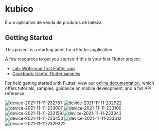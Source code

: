 # kubico

É um aplicativo de venda de produtos de beleza

## Getting Started

This project is a starting point for a Flutter application.

A few resources to get you started if this is your first Flutter project:

- [Lab: Write your first Flutter app](https://flutter.dev/docs/get-started/codelab)
- [Cookbook: Useful Flutter samples](https://flutter.dev/docs/cookbook)

For help getting started with Flutter, view our
[online documentation](https://flutter.dev/docs), which offers tutorials,
samples, guidance on mobile development, and a full API reference.

![device-2021-11-11-232757](https://user-images.githubusercontent.com/29301302/179990127-2896d4ec-2883-4558-9cb5-7b9f3617a22c.png)
![device-2021-11-11-232922](https://user-images.githubusercontent.com/29301302/179990137-0f814e2c-deb1-4154-9d6d-c138add11ada.png)
![device-2021-11-11-233007](https://user-images.githubusercontent.com/29301302/179990157-31b59d50-c464-4479-932c-7590d866a282.png)
![device-2021-11-11-233100](https://user-images.githubusercontent.com/29301302/179990167-3975727d-beb6-4d0e-b635-e1852b2d4d35.png)
![device-2021-11-11-233159](https://user-images.githubusercontent.com/29301302/179990178-be3fea9c-beec-474e-a53e-32db18491adb.png)
![device-2021-11-11-233343](https://user-images.githubusercontent.com/29301302/179990197-3a319063-65d8-4570-a60a-7e892a70b82d.png)
![device-2021-11-11-233453](https://user-images.githubusercontent.com/29301302/179990203-514e78fe-c543-45fd-aa04-d557dc57c07a.png)
![device-2021-11-11-233612](https://user-images.githubusercontent.com/29301302/179990220-85391bbd-d50b-4b6b-a7a0-bd4fa03f0632.png)
![device-2021-11-11-2329222](https://user-images.githubusercontent.com/29301302/179990230-3f4ba181-e146-469f-a621-d2b437c1b2ca.png)
